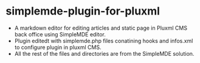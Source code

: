 # simplemde-plugin-for-pluxml
- A markdown editor for editing articles and static page in Pluxml CMS back office using SimpleMDE editor.
- Plugin editedt with simplemde.php files conatining hooks and infos.xml to configure plugin in pluxml CMS. 
- All the rest of the files and directories are from the SimpleMDE solution.
